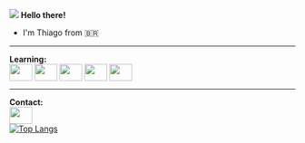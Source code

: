 ![](https://komarev.com/ghpvc/?username=thiagocarvalho93&color=blue)
<strong>Hello there!</strong>
- I'm Thiago from :brazil:
___

<strong>Learning:</strong>
 <br>
 <img align="center" src="https://cdn.jsdelivr.net/gh/devicons/devicon/icons/java/java-original-wordmark.svg" height="30" width="40"/> <img align="center" src="https://cdn.jsdelivr.net/gh/devicons/devicon/icons/python/python-original.svg" height="30" width="40"> <img align="center" src="https://cdn.jsdelivr.net/gh/devicons/devicon/icons/html5/html5-original.svg" height="30" width="40"> <img align="center" src="https://cdn.jsdelivr.net/gh/devicons/devicon/icons/css3/css3-original.svg" height="30" width="40"> <img align="center" src="https://cdn.jsdelivr.net/gh/devicons/devicon/icons/javascript/javascript-original.svg" height="30" width="40">
 
 
___
 <strong>Contact:</strong>
  <br>
<a href="https://www.linkedin.com/in/thiago-paes-de-carvalho-6567b750/"><img align="center" src="https://cdn.jsdelivr.net/gh/devicons/devicon/icons/linkedin/linkedin-original.svg" height="30" width="40"></a>
<br>
[![Top Langs](https://github-readme-stats.vercel.app/api/top-langs/?username=thiagocarvalho93&hide=jupyter-notebook)](https://github.com/anuraghazra/github-readme-stats)
